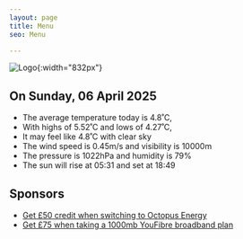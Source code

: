 ```yaml
---
layout: page
title: Menu
seo: Menu

---
```


![Logo](/images/logo.jpg){:width="832px"}

<!-- weather_marker starts -->
## On Sunday, 06 April 2025

- The average temperature today is 4.8˚C,
- With highs of 5.52˚C and lows of 4.27˚C,
- It may feel like 4.8˚C with clear sky
- The wind speed is 0.45m/s and visibility is 10000m
- The pressure is 1022hPa and humidity is 79%
- The sun will rise at 05:31 and set at 18:49

<!-- weather_marker ends -->

## Sponsors

- [Get £50 credit when switching to Octopus Energy](https://bit.ly/3oD1nnS)
- [Get £75 when taking a 1000mb YouFibre broadband plan](https://aklam.io/91zWhU?)



